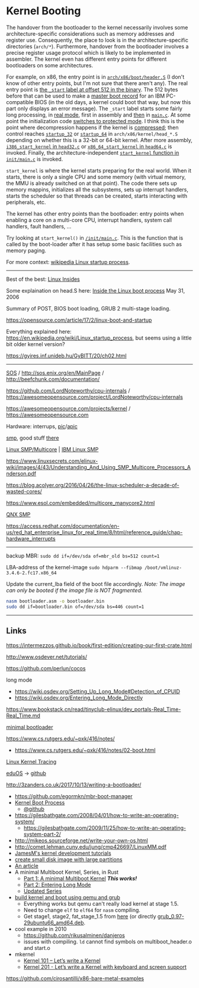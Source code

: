 # Kernel Booting

The handover from the bootloader to the kernel necessarily involves some architecture-specific considerations such as memory addresses and register use. Consequently, the place to look is in the architecture-specific directories (`arch/*`). Furthermore, handover from the bootloader involves a precise register usage protocol which is likely to be implemented in assembler. The kernel even has different entry points for different bootloaders on some architectures.

For example, on x86, the entry point is in [`arch/x86/boot/header.S`](https://elixir.bootlin.com/linux/latest/source/arch/x86/boot/header.S) (I don't know of other entry points, but I'm not sure that there aren't any). The real entry point is [the `_start` label at offset 512 in the binary](https://elixir.bootlin.com/linux/latest/source/arch/x86/boot/header.S#L290). The 512 bytes before that can be used to make a [master boot record](http://en.wikipedia.org/wiki/Master_Boot_Record) for an IBM PC-compatible BIOS (in the old days, a kernel could boot that way, but now this part only displays an error message). The `_start` label starts some fairly long processing, in [real mode](http://en.wikipedia.org/wiki/Real_mode), first in assembly and [then](http://lxr.free-electrons.com/source/arch/x86/boot/header.S?v=3.16#L509) in [`main.c`](http://lxr.free-electrons.com/source/arch/x86/boot/main.c?v=3.16#L135). At some point the initialization code [switches to protected mode](http://lxr.free-electrons.com/source/arch/x86/boot/pm.c?v=3.16#L104). I think this is the point where decompression happens if the kernel is [compressed](http://lxr.free-electrons.com/source/arch/x86/boot/compressed/?v=3.16); then control reaches [`startup_32`](https://elixir.bootlin.com/linux/latest/source/arch/x86/boot/compressed/head_32.S#L80) or [`startup_64`](https://elixir.bootlin.com/linux/latest/source/arch/x86/boot/compressed/head_64.S#L45) in `arch/x86/kernel/head_*.S` depending on whether this is a 32-bit or 64-bit kernel. After more assembly, [`i386_start_kernel` in `head32.c`](https://elixir.bootlin.com/linux/latest/source/arch/x86/kernel/head32.c#L32) or [`x86_64_start_kernel` in `head64.c`](https://elixir.bootlin.com/linux/latest/source/arch/x86/kernel/head64.c#L140) is invoked. Finally, the architecture-independent [`start_kernel` function in `init/main.c`](https://elixir.bootlin.com/linux/latest/source/init/main.c#L501) is invoked.

`start_kernel` is where the kernel starts preparing for the real world. When it starts, there is only a single CPU and some memory (with virtual memory, the MMU is already switched on at that point). The code there sets up memory mappins, initializes all the subsystems, sets up interrupt handlers, starts the scheduler so that threads can be created, starts interacting with peripherals, etc.

The kernel has other entry points than the bootloader: entry points when enabling a core on a multi-core CPU, interrupt handlers, system call handlers, fault handlers, …

Try looking at `start_kernel()` in [`/init/main.c`](https://elixir.bootlin.com/linux/latest/source/init/main.c#L501). This is the function that is called by the boot-loader after it has setup some basic facilities such as memory paging.

For more context: [wikipedia Linux startup process](http://en.wikipedia.org/wiki/Linux_startup_process).

---

Best of the best: [Linux Insides](https://0xax.gitbooks.io/linux-insides/content/Booting/)

Some explaination on head.S here: [Inside the Linux boot process](https://developer.ibm.com/technologies/linux/articles/l-linuxboot/) May 31, 2006

Summary of POST, BIOS boot loading, GRUB 2 multi-stage loading.

https://opensource.com/article/17/2/linux-boot-and-startup

Everything explained here: https://en.wikipedia.org/wiki/Linux_startup_process, but seems using a little bit older kernel version?

https://gyires.inf.unideb.hu/GyBITT/20/ch02.html

---

[SOS](http://sos.enix.org/lxr/source/) / http://sos.enix.org/en/MainPage / http://beefchunk.com/documentation/

https://github.com/LordNoteworthy/cpu-internals / https://awesomeopensource.com/project/LordNoteworthy/cpu-internals

https://awesomeopensource.com/projects/kernel / https://awesomeopensource.com

Hardware: interrups, [pic](https://en.wikipedia.org/wiki/Programmable_interrupt_controller)/[apic](https://en.wikipedia.org/wiki/Advanced_Programmable_Interrupt_Controller)

[smp](http://download.xskernel.org/docs/processors/multiprocessing/smp.html), good stuff [there](http://download.xskernel.org)

[Linux SMP/Multicore](https://technolinchpin.wordpress.com/2015/11/05/linux-smp-and-multicore/) | [IBM Linux SMP](https://www.ibm.com/developerworks/library/l-linux-smp)

https://www.linuxsecrets.com/elinux-wiki/images/4/43/Understanding_And_Using_SMP_Multicore_Processors_Anderson.pdf

https://blog.acolyer.org/2016/04/26/the-linux-scheduler-a-decade-of-wasted-cores/

https://www.esol.com/embedded/multicore_manycore2.html

[QNX SMP](http://www.qnx.com/developers/docs/7.1/#com.qnx.doc.neutrino.sys_arch/topic/smp.html)

https://access.redhat.com/documentation/en-us/red_hat_enterprise_linux_for_real_time/8/html/reference_guide/chap-hardware_interrupts

---

backup MBR:
`sudo dd if=/dev/sda of=mbr_old bs=512 count=1`

LBA-address of the kernel-image
`sudo hdparm --fibmap /boot/vmlinuz-3.4.6-2.fc17.x86_64`

Update the current_lba field of the boot file accordingly. *Note: The image can only be booted if the image file is NOT fragmented.*

```bash
nasm bootloader.asm -o bootloader.bin
sudo dd if=bootloader.bin of=/dev/sda bs=446 count=1
```

---

## Links

https://intermezzos.github.io/book/first-edition/creating-our-first-crate.html

http://www.osdever.net/tutorials/

https://github.com/perlun/cocos

long mode
- https://wiki.osdev.org/Setting_Up_Long_Mode#Detection_of_CPUID
- https://wiki.osdev.org/Entering_Long_Mode_Directly

https://www.bookstack.cn/read/tinyclub-elinux/dev_portals-Real_Time-Real_Time.md

[minimal bootloader](https://github.com/Stefan20162016/linux-insides-code/blob/master/bootloader.asm)

https://www.cs.rutgers.edu/~pxk/416/notes/
- https://www.cs.rutgers.edu/~pxk/416/notes/02-boot.html

[Linux Kernel Tracing](https://github.com/Stefan20162016/tracing)

[eduOS](https://rwth-os.github.io/eduOS/) -> [github](https://github.com/RWTH-OS/eduOS)

http://3zanders.co.uk/2017/10/13/writing-a-bootloader/

- https://github.com/egormkn/mbr-boot-manager
- [Kernel Boot Process](https://0xax.gitbooks.io/linux-insides/content/Booting/)
  - [@github](https://github.com/0xAX/linux-insides/tree/master/Booting)
- https://gilesbathgate.com/2008/04/01/how-to-write-an-operating-system/
  - https://gilesbathgate.com/2009/11/25/how-to-write-an-operating-system-part-2/
- http://mikeos.sourceforge.net/write-your-own-os.html
- http://comet.lehman.cuny.edu/jung/cmp426697/LinuxMM.pdf
- [JamesM's kernel development tutorials](http://www.jamesmolloy.co.uk/tutorial_html/)
- [create small disk image with large partitions](https://unix.stackexchange.com/questions/216570/how-do-i-create-small-disk-image-with-large-partitions)
- [An article](https://news.ycombinator.com/item?id=12182156)
- A minimal Multiboot Kernel, Series, in Rust
  - [Part 1: A minimal Multiboot Kernel](multiboot_1.md) ***This works!***
  - [Part 2: Entering Long Mode](multiboot_2.md)
  - [Updated Series](https://os.phil-opp.com/)
- [build kernel and boot using qemu and grub](https://www.cs.vu.nl/~herbertb/misc/writingkernels.txt)
  - Everything works but qemu can't really load kernel at stage 1.5.
  - Need to change `elf` to `elf64` for `nasm` compiling.
  - Get stage1, stage2, fat_stage_1.5 from [here](https://www.aioboot.com/en/grub-legacy/) (or directly [grub_0.97-29ubuntu66_amd64.deb](http://mirrors.kernel.org/ubuntu/pool/main/g/grub/grub_0.97-29ubuntu66_amd64.deb).
- cool example in 2010
  - https://github.com/rikusalminen/danjeros
  - issues with compiling. `ld` cannot find symbols on multiboot_header.o and start.o
- mkernel
  - [Kernel 101 – Let’s write a Kernel](https://github.com/arjun024/mkernel)
  - [Kernel 201 - Let’s write a Kernel with keyboard and screen support](https://github.com/arjun024/mkeykernel)

https://github.com/cirosantilli/x86-bare-metal-examples
